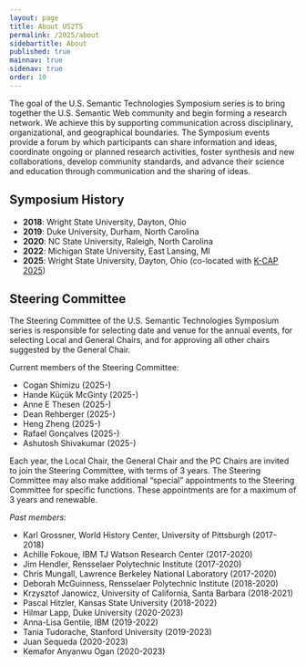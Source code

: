 ```yaml
---
layout: page
title: About US2TS
permalink: /2025/about
sidebartitle: About
published: true
mainnav: true
sidenav: true
order: 10
---
```


The goal of the U.S. Semantic Technologies Symposium series is to bring together the U.S. Semantic Web community and begin forming a research network. We achieve this by supporting communication across disciplinary, organizational, and geographical boundaries. The Symposium events provide a forum by which participants can share information and ideas, coordinate ongoing or planned research activities, foster synthesis and new collaborations, develop community standards, and advance their science and education through communication and the sharing of ideas.

## Symposium History
- **2018**: Wright State University, Dayton, Ohio
- **2019**: Duke University, Durham, North Carolina
- **2020**: NC State University, Raleigh, North Carolina
- **2022**: Michigan State University, East Lansing, MI
- **2025**: Wright State University, Dayton, Ohio (co-located with [K-CAP 2025](https://www.k-cap.org/2025/))

## Steering Committee

The Steering Committee of the U.S. Semantic Technologies Symposium series is responsible for selecting date and venue for the annual events, for selecting Local and General Chairs, and for approving all other chairs suggested by the General Chair.

Current members of the Steering Committee:
- Cogan Shimizu (2025-)
- Hande Küçük McGinty (2025-)
- Anne E Thesen (2025-)
- Dean Rehberger (2025-)
- Heng Zheng (2025-)
- Rafael Gonçalves (2025-)
- Ashutosh Shivakumar (2025-)


Each year, the Local Chair, the General Chair and the PC Chairs are invited to join the Steering Committee, with terms of 3 years. The Steering Committee may also make additional “special” appointments to the Steering Committee for specific functions. These appointments are for a maximum of 3 years and renewable.

_Past members:_
- Karl Grossner, World History Center, University of Pittsburgh (2017-2018)
- Achille Fokoue, IBM TJ Watson Research Center (2017-2020)
- Jim Hendler, Rensselaer Polytechnic Institute (2017-2020)
- Chris Mungall, Lawrence Berkeley National Laboratory (2017-2020)
- Deborah McGuinness, Rensselaer Polytechnic Institute (2018-2020)
- Krzysztof Janowicz, University of California, Santa Barbara (2018-2021)
- Pascal Hitzler, Kansas State University (2018-2022)
- Hilmar Lapp, Duke University (2020-2023)
- Anna-Lisa Gentile, IBM (2019-2022)
- Tania Tudorache, Stanford University (2019-2023)
- Juan Sequeda (2020-2023)
- Kemafor Anyanwu Ogan (2020-2023)

